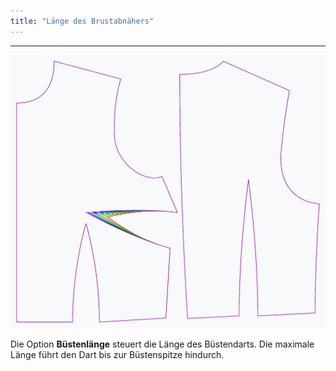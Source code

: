 ```yaml
---
title: "Länge des Brustabnähers"
---
```


***

![Der Effekt der Option "Bust-Dart-Länge" auf das Schnittmuster](sample.png)

Die Option **Büstenlänge** steuert die Länge des Büstendarts. Die maximale Länge führt den Dart bis zur Büstenspitze hindurch.




